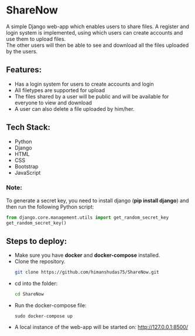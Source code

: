 # ShareNow

A simple Django web-app which enables users to share files.
A register and login system is implemented, using which users can create accounts and use them to upload files.  
The other users will then be able to see and download all the files uploaded by the users.

## Features:
- Has a login system for users to create accounts and login
- All filetypes are supported for upload
- The files shared by a user will be public and will be available for everyone to view and download
- A user can also delete a file uploaded by him/her.

## Tech Stack:
- Python
- Django
- HTML
- CSS
- Bootstrap
- JavaScript

### Note:
To generate a secret key, you need to install django (**pip install django**) and then run the following Python script:
```py
from django.core.management.utils import get_random_secret_key
get_random_secret_key()
```

## Steps to deploy:
- Make sure you have **docker** and **docker-compose** installed.
- Clone the repository.
    ```bash
    git clone https://github.com/himanshudas75/ShareNow.git
    ```
- cd into the folder:
    ```bash
    cd ShareNow
    ```
- Run the docker-compose file:
    ```
    sudo docker-compose up
    ```
- A local instance of the web-app will be started on: http://127.0.0.1:8500/